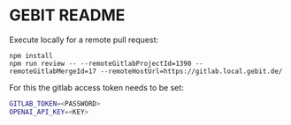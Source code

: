 # GEBIT README

Execute locally for a remote pull request:

```
npm install
npm run review -- --remoteGitlabProjectId=1390 --remoteGitlabMergeId=17 --remoteHostUrl=https://gitlab.local.gebit.de/
```

For this the gitlab access token needs to be set:
```bash
GITLAB_TOKEN=<PASSWORD>
OPENAI_API_KEY=<KEY>
```